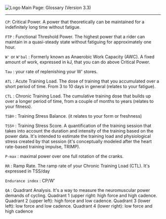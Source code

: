 ![Logo](https://raw.githubusercontent.com/GoldenCheetah/GoldenCheetah/master/doc/wiki/GC_logo_small.png) Main Page: Glossary (Version 3.3)
***

`CP`: Critical Power. A power that theoretically can be maintained for a indefinitely long time without fatigue.

`FTP` : Functional Threshold Power. The highest power that a rider can maintain in a quasi-steady state without fatiguing for approximately one hour.

`W'` or `W'bal` : Formerly known as Anaerobic Work Capacity (AWC). A fixed amount of work, expressed in kJ, that you can do above Critical Power.

`Tau` : your rate of replenishing your W' stores.

`ATL` : Acute Training Load. The dose of training that you accumulated over a short period of time. From 3 to 10 days in general (relates to your fatigue).

`CTL` : Chronic Training Load. The cumulative training dose that builds up over a longer period of time, from a couple of months to years (relates to your fitness).

`TSB®` : Training Stress Balance. (it relates to your form or freshness)

`TSS®` : Training Stress Score. A quantification of the training session that takes into account the duration and intensity of the training based on the power data. It's intended to estimate the training load and physiological stress created by that session (it's conceptually modeled after the heart rate-based training impulse, TRIMP).

`P-max` : maximal power over one full rotation of the cranks.

`RR` : Ramp Rate. The ramp rate of your Chronic Training Load (CTL). It's expressed in TSS/day

`Endurance index` : CP/W'

`QA` : Quadrant Analysis. It's a way to measure the neuromuscular power demands of cycling. Quadrant 1 (upper right: high force and high cadence. Quadrant 2 (upper left): high force and low cadence. Quadrant 3 (lower left): low force and low cadence. Quadrant 4 (lower right): low force and high cadence



